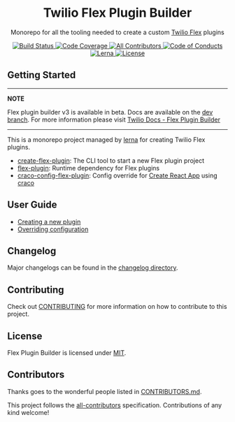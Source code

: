 <h1 align="center">Twilio Flex Plugin Builder</h1>
<p align="center">Monorepo for all the tooling needed to create a custom <a href="https://www.twilio.com/flex" target="_blank">Twilio Flex</a> plugins
</p>

<p align="center">
    <a href="https://travis-ci.com/twilio/flex-plugin-builder">
        <img src="https://travis-ci.com/twilio/flex-plugin-builder.svg?branch=master" title="Build Status" />
    </a>
    <a href="https://codecov.io/gh/twilio/flex-plugin-builder">
        <img src="https://codecov.io/gh/twilio/flex-plugin-builder/branch/master/graph/badge.svg" title="Code Coverage" />
    </a>
    <a href="#contributors">
        <img src="https://img.shields.io/badge/all_contributors-11-orange.svg?style=square" title="All Contributors" />
    </a>
    <a href="./CODE_OF_CONDUCT.md">
        <img src="https://img.shields.io/badge/%F0%9F%92%96-code%20of%20conduct-ff69b4.svg?style=square" title="Code of Conducts" />
    </a>
    <a href="https://lernajs.io/">
        <img src="https://img.shields.io/badge/maintained%20with-lerna-cc00ff.svg?style=flat-squar" title="Lerna" />
    </a>
    <a href="./LICENSE">
        <img src="https://img.shields.io/badge/license-MIT-green.svg" title="License" />
    </a>
</p>

## Getting Started

---
**NOTE**

Flex plugin builder v3 is available in beta. Docs are available on the [dev branch](https://github.com/twilio/flex-plugin-builder/tree/dev). For more information please visit [Twilio Docs - Flex Plugin Builder](https://www.twilio.com/docs/flex/plugin-builder#plugin-builder-v3)

---

This is a monorepo project managed by [lerna](https://github.com/lerna/lerna) for creating Twilio Flex plugins.

- [create-flex-plugin](packages/create-flex-plugin): The CLI tool to start a new Flex plugin project
- [flex-plugin](packages/flex-plugin): Runtime dependency for Flex plugins
- [craco-config-flex-plugin](packages/craco-config-flex-plugin): Config override for [Create React App](https://github.com/facebook/create-react-app) using [craco](https://github.com/sharegate/craco)

## User Guide

* [Creating a new plugin](packages/create-flex-plugin/README.md)
* [Overriding configuration](packages/craco-config-flex-plugin/README.md)

## Changelog

Major changelogs can be found in the [changelog directory](/changelog/CHANGELOG.md).

## Contributing

Check out [CONTRIBUTING](CONTRIBUTING.md) for more information on how to contribute to this project.

## License

Flex Plugin Builder is licensed under [MIT](LICENSE).

## Contributors

Thanks goes to the wonderful people listed in [CONTRIBUTORS.md](CONTRIBUTORS.md).

This project follows the [all-contributors](https://github.com/kentcdodds/all-contributors) specification. Contributions of any kind welcome!
